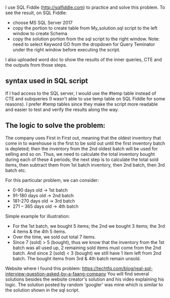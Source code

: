 I use SQL Fiddle (http://sqlfiddle.com) to practice and solve this problem. To see the result, on SQL Fiddle:
- choose MS SQL Server 2017
- copy the portion to create table from My_solution.sql script to the left window to create Schema
- copy the solution portion from the sql script to the right window. Note: need to select Keyword GO from the dropdown for Query Teminator under the right window before executing the script.

I also uploaded word doc to show the results of the inner queries, CTE and the outputs from those steps.

## syntax used in SQL script

If I had access to the SQL server, I would use the #temp table instead of CTE and subqueries (I wasn't able to use temp table on SQL Fiddle for some reasons). I prefer #temp tables since they make the script more readable and easier to test and verify the results along the way.

## The logic to solve the problem:

The company uses First in First out, meaning that the oldest inventory that come in to warehouse is the first to be sold out until the first inventory batch is depleted; then the inventory from the 2nd oldest batch will be used for selling and so on. 
Thus, we need to calculate the total inventory bought during each of these 4 periods; the next step is to calculate the total sold items, then subtract them from 1st batch inventory, then 2nd batch, then 3rd batch etc. 

For this particular problem, we can consider:
-	0-90 days old -> 1st batch
-	91-180 days old -> 2nd batch
-	181-270 days old -> 3rd batch
-	271 – 365 days old -> 4th batch

Simple example for illustration: 
-	For the 1st batch, we bought 5 items; the 2nd we bought 3 items; the 3rd 4 items & the 4th 5 items.
-	Over the time, we sold out total 7 items.
-	Since 7 (sold) > 5 (bought), thus we know that the inventory from the 1st batch was all used up, 2 remaining sold items must come from the 2nd batch. And since 2 (sold) < 3 (bought) we still have 1 item left from 2nd batch. The bought items from 3rd & 4th batch remain unsold.


Website where I found this problem: https://techtfq.com/blog/real-sql-interview-question-asked-by-a-faang-company
You will find several solutions besides the website creator's solution and his video explaining his logic. The solution posted by random 'googler' was mine which is similar to the solution shown in the sql script.

